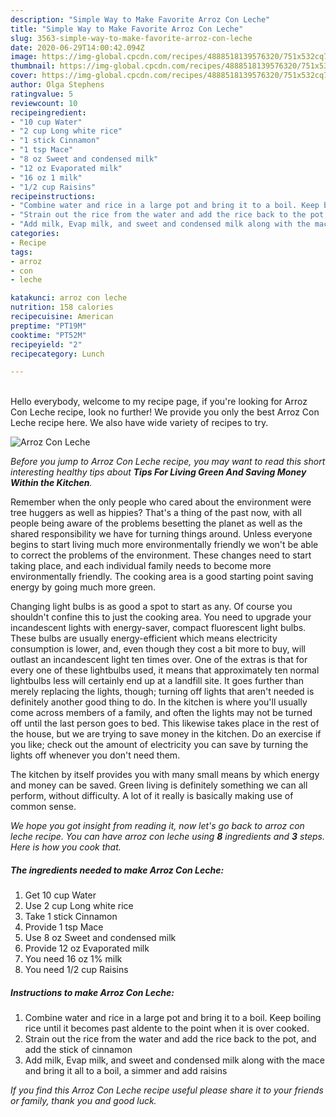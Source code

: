 ```yaml
---
description: "Simple Way to Make Favorite Arroz Con Leche"
title: "Simple Way to Make Favorite Arroz Con Leche"
slug: 3563-simple-way-to-make-favorite-arroz-con-leche
date: 2020-06-29T14:00:42.094Z
image: https://img-global.cpcdn.com/recipes/4888518139576320/751x532cq70/arroz-con-leche-recipe-main-photo.jpg
thumbnail: https://img-global.cpcdn.com/recipes/4888518139576320/751x532cq70/arroz-con-leche-recipe-main-photo.jpg
cover: https://img-global.cpcdn.com/recipes/4888518139576320/751x532cq70/arroz-con-leche-recipe-main-photo.jpg
author: Olga Stephens
ratingvalue: 5
reviewcount: 10
recipeingredient:
- "10 cup Water"
- "2 cup Long white rice"
- "1 stick Cinnamon"
- "1 tsp Mace"
- "8 oz Sweet and condensed milk"
- "12 oz Evaporated milk"
- "16 oz 1 milk"
- "1/2 cup Raisins"
recipeinstructions:
- "Combine water and rice in a large pot and bring it to a boil. Keep boiling rice until it becomes past aldente to the point when it is over cooked."
- "Strain out the rice from the water and add the rice back to the pot, and add the stick of cinnamon"
- "Add milk, Evap milk, and sweet and condensed milk along with the mace and bring it all to a boil, a simmer and add raisins"
categories:
- Recipe
tags:
- arroz
- con
- leche

katakunci: arroz con leche 
nutrition: 158 calories
recipecuisine: American
preptime: "PT19M"
cooktime: "PT52M"
recipeyield: "2"
recipecategory: Lunch

---
```

<br>
Hello everybody, welcome to my recipe page, if you're looking for Arroz Con Leche recipe, look no further! We provide you only the best Arroz Con Leche recipe here. We also have wide variety of recipes to try.
<br>


![Arroz Con Leche](https://img-global.cpcdn.com/recipes/4888518139576320/751x532cq70/arroz-con-leche-recipe-main-photo.jpg)

<i>Before you jump to Arroz Con Leche recipe, you may want to read this short interesting healthy tips about 
<strong>Tips For Living Green And Saving Money Within the Kitchen</strong>.</i>
</br>

Remember when the only people who cared about the environment were tree huggers as well as hippies? That's a thing of the past now, with all people being aware of the problems besetting the planet as well as the shared responsibility we have for turning things around. Unless everyone begins to start living much more environmentally friendly we won't be able to correct the problems of the environment. These changes need to start taking place, and each individual family needs to become more environmentally friendly. The cooking area is a good starting point saving energy by going much more green.

Changing light bulbs is as good a spot to start as any. Of course you shouldn't confine this to just the cooking area. You need to upgrade your incandescent lights with energy-saver, compact fluorescent light bulbs. These bulbs are usually energy-efficient which means electricity consumption is lower, and, even though they cost a bit more to buy, will outlast an incandescent light ten times over. One of the extras is that for every one of these lightbulbs used, it means that approximately ten normal lightbulbs less will certainly end up at a landfill site. It goes further than merely replacing the lights, though; turning off lights that aren't needed is definitely another good thing to do. In the kitchen is where you'll usually come across members of a family, and often the lights may not be turned off until the last person goes to bed. This likewise takes place in the rest of the house, but we are trying to save money in the kitchen. Do an exercise if you like; check out the amount of electricity you can save by turning the lights off whenever you don't need them.

The kitchen by itself provides you with many small means by which energy and money can be saved. Green living is definitely something we can all perform, without difficulty. A lot of it really is basically making use of common sense.


<i>We hope you got insight from reading it, now let's go back to arroz con leche recipe. You can have arroz con leche using <strong>8</strong> ingredients and <strong>3</strong> steps. Here is how you cook that.
</i>

##### The ingredients needed to make Arroz Con Leche:

1. Get 10 cup Water
1. Use 2 cup Long white rice
1. Take 1 stick Cinnamon
1. Provide 1 tsp Mace
1. Use 8 oz Sweet and condensed milk
1. Provide 12 oz Evaporated milk
1. You need 16 oz 1% milk
1. You need 1/2 cup Raisins


##### Instructions to make Arroz Con Leche:

1. Combine water and rice in a large pot and bring it to a boil. Keep boiling rice until it becomes past aldente to the point when it is over cooked.
1. Strain out the rice from the water and add the rice back to the pot, and add the stick of cinnamon
1. Add milk, Evap milk, and sweet and condensed milk along with the mace and bring it all to a boil, a simmer and add raisins


<i>If you find this Arroz Con Leche recipe useful please share it to your friends or family, thank you and good luck.</i>
